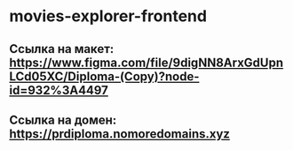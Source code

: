 # movies-explorer-frontend

## Ссылка на макет: https://www.figma.com/file/9digNN8ArxGdUpnLCd05XC/Diploma-(Copy)?node-id=932%3A4497

## Ссылка на домен: https://prdiploma.nomoredomains.xyz

